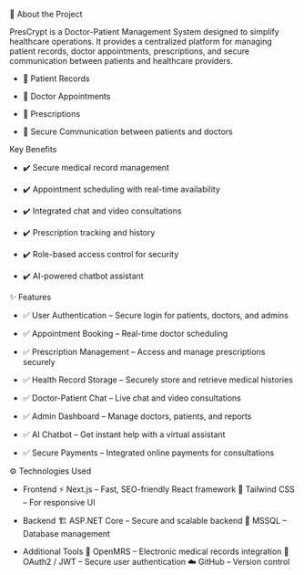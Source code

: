 📌 About the Project

PresCrypt is a Doctor-Patient Management System designed to simplify healthcare operations. It provides a centralized platform for managing
patient records, doctor appointments, prescriptions, and secure communication between patients and healthcare providers.

- 📌 Patient Records

- 📌 Doctor Appointments

- 📌 Prescriptions

- 📌 Secure Communication between patients and doctors

Key Benefits

- ✔️ Secure medical record management

- ✔️ Appointment scheduling with real-time availability

- ✔️ Integrated chat and video consultations

- ✔️ Prescription tracking and history

- ✔️ Role-based access control for security

- ✔️ AI-powered chatbot assistant



✨ Features

- ✅ User Authentication – Secure login for patients, doctors, and admins

- ✅ Appointment Booking – Real-time doctor scheduling

- ✅ Prescription Management – Access and manage prescriptions securely

- ✅ Health Record Storage – Securely store and retrieve medical histories

- ✅ Doctor-Patient Chat – Live chat and video consultations

- ✅ Admin Dashboard – Manage doctors, patients, and reports

- ✅ AI Chatbot – Get instant help with a virtual assistant

- ✅ Secure Payments – Integrated online payments for consultations

⚙️ Technologies Used

- Frontend
  ⚡ Next.js – Fast, SEO-friendly React framework
  🎨 Tailwind CSS – For responsive UI

- Backend
  🏗️ ASP.NET Core – Secure and scalable backend
  💾 MSSQL – Database management

- Additional Tools
  🔄 OpenMRS – Electronic medical records integration
  🔐 OAuth2 / JWT – Secure user authentication
  ☁️ GitHub – Version control

